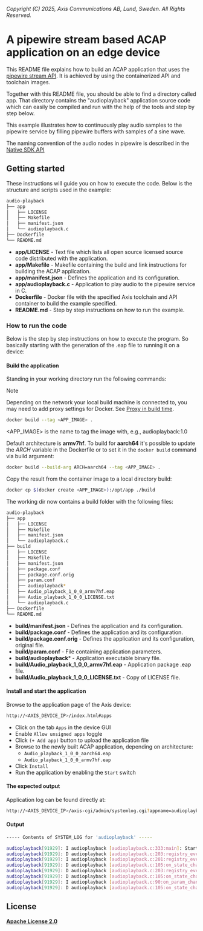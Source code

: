 *Copyright (C) 2025, Axis Communications AB, Lund, Sweden. All Rights Reserved.*

# A pipewire stream based ACAP application on an edge device

This README file explains how to build an ACAP application that uses the [pipewire stream API](https://docs.pipewire.org/page_streams.html#ssec_produce). It is achieved by using the containerized API and toolchain images.

Together with this README file, you should be able to find a directory called app. That directory contains the "audioplayback" application source code which can easily be compiled and run with the help of the tools and step by step below.

This example illustrates how to continuously play audio samples to the pipewire service by filling pipewire buffers with samples of a sine wave.

The naming convention of the audio nodes in pipewire is described in the [Native SDK API](https://developer.axis.com/acap/api/native-sdk-api/#pipewire)

## Getting started

These instructions will guide you on how to execute the code. Below is the structure and scripts used in the example:

```sh
audio-playback
├── app
│   ├── LICENSE
│   ├── Makefile
│   ├── manifest.json
│   └── audioplayback.c
├── Dockerfile
└── README.md
```

- **app/LICENSE** - Text file which lists all open source licensed source code distributed with the application.
- **app/Makefile** - Makefile containing the build and link instructions for building the ACAP application.
- **app/manifest.json** - Defines the application and its configuration.
- **app/audioplayback.c** - Application to play audio to the pipewire service in C.
- **Dockerfile** - Docker file with the specified Axis toolchain and API container to build the example specified.
- **README.md** - Step by step instructions on how to run the example.

### How to run the code

Below is the step by step instructions on how to execute the program. So basically starting with the generation of the .eap file to running it on a device:

#### Build the application

Standing in your working directory run the following commands:

> [!NOTE]
>
> Depending on the network your local build machine is connected to, you may need to add proxy
> settings for Docker. See
> [Proxy in build time](https://developer.axis.com/acap/develop/proxy/#proxy-in-build-time).

```sh
docker build --tag <APP_IMAGE> .
```

<APP_IMAGE> is the name to tag the image with, e.g., audioplayback:1.0

Default architecture is **armv7hf**. To build for **aarch64** it's possible to
update the *ARCH* variable in the Dockerfile or to set it in the `docker build`
command via build argument:

```sh
docker build --build-arg ARCH=aarch64 --tag <APP_IMAGE> .
```

Copy the result from the container image to a local directory build:

```sh
docker cp $(docker create <APP_IMAGE>):/opt/app ./build
```

The working dir now contains a build folder with the following files:

```sh
audio-playback
├── app
│   ├── LICENSE
│   ├── Makefile
│   ├── manifest.json
│   └── audioplayback.c
├── build
│   ├── LICENSE
│   ├── Makefile
│   ├── manifest.json
│   ├── package.conf
│   ├── package.conf.orig
│   ├── param.conf
│   ├── audioplayback*
│   ├── Audio_playback_1_0_0_armv7hf.eap
│   ├── Audio_playback_1_0_0_LICENSE.txt
│   └── audioplayback.c
├── Dockerfile
└── README.md
```

- **build/manifest.json** - Defines the application and its configuration.
- **build/package.conf** - Defines the application and its configuration.
- **build/package.conf.orig** - Defines the application and its configuration, original file.
- **build/param.conf** - File containing application parameters.
- **build/audioplayback*** - Application executable binary file.
- **build/Audio_playback_1_0_0_armv7hf.eap** - Application package .eap file.
- **build/Audio_playback_1_0_0_LICENSE.txt** - Copy of LICENSE file.

#### Install and start the application

Browse to the application page of the Axis device:

```sh
http://<AXIS_DEVICE_IP>/index.html#apps
```

- Click on the tab `Apps` in the device GUI
- Enable `Allow unsigned apps` toggle
- Click `(+ Add app)` button to upload the application file
- Browse to the newly built ACAP application, depending on architecture:
  - `Audio_playback_1_0_0_aarch64.eap`
  - `Audio_playback_1_0_0_armv7hf.eap`
- Click `Install`
- Run the application by enabling the `Start` switch

#### The expected output

Application log can be found directly at:

```sh
http://<AXIS_DEVICE_IP>/axis-cgi/admin/systemlog.cgi?appname=audioplayback
```

#### Output

```sh
----- Contents of SYSTEM_LOG for 'audioplayback' -----

audioplayback[91929]: I audioplayback [audioplayback.c:333:main]: Starting.
audioplayback[91929]: D audioplayback [audioplayback.c:203:registry_event_global]: Ignore node AudioDevice0Input0.Unprocessed with id 70.
audioplayback[91929]: I audioplayback [audioplayback.c:201:registry_event_global]: Found node AudioDevice0Output0 with id 81.
audioplayback[91929]: D audioplayback [audioplayback.c:105:on_state_changed]: State for stream from AudioDevice0Output0 changed unconnected -> connecting
audioplayback[91929]: D audioplayback [audioplayback.c:203:registry_event_global]: Ignore node AudioDevice0Input0 with id 114.
audioplayback[91929]: D audioplayback [audioplayback.c:105:on_state_changed]: State for stream from AudioDevice0Output0 changed connecting -> paused
audioplayback[91929]: I audioplayback [audioplayback.c:90:on_param_changed]: Playing to node AudioDevice0Output0, rate 48000.
audioplayback[91929]: D audioplayback [audioplayback.c:105:on_state_changed]: State for stream from AudioDevice0Output0 changed paused -> streaming
```

## License

**[Apache License 2.0](../LICENSE)**
